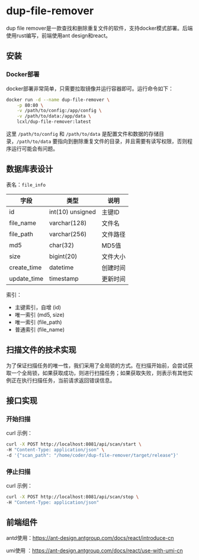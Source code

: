 # dup-file-remover

dup file remover是一款查找和删除重复文件的软件，支持docker模式部署。后端使用rust编写，前端使用ant design和react。

## 安装

### Docker部署

docker部署非常简单，只需要拉取镜像并运行容器即可。运行命令如下：
```bash
docker run -d --name dup-file-remover \
    -p 80:80 \
    -v /path/to/config:/app/config \
    -v /path/to/data:/app/data \
    lcxl/dup-file-remover:latest
```

这里 `/path/to/config` 和 `/path/to/data` 是配置文件和数据的存储目录，`/path/to/data` 要指向到删除重复文件的目录，并且需要有读写权限，否则程序运行可能会有问题。

## 数据库表设计

表名：`file_info`

| 字段 | 类型 | 说明 |
|----|----|---|
| id | int(10) unsigned | 主键ID |
| file_name | varchar(128) | 文件名 |
| file_path | varchar(256) | 文件路径 |
| md5 | char(32) | MD5值 |
| size | bigint(20) | 文件大小 |
| create_time | datetime | 创建时间 |
| update_time | timestamp | 更新时间 |

索引：
- 主键索引，自增 (id)
- 唯一索引 (md5, size)
- 唯一索引 (file_path)  
- 普通索引 (file_name)

## 扫描文件的技术实现

为了保证扫描任务的唯一性，我们采用了全局锁的方式。在扫描开始前，会尝试获取一个全局锁，如果获取成功，则进行扫描任务；如果获取失败，则表示有其他实例正在执行扫描任务，当前请求返回错误信息。

## 接口实现

### 开始扫描

curl 示例：
```bash
curl -X POST http://localhost:8081/api/scan/start \
-H "Content-Type: application/json" \
-d '{"scan_path": "/home/coder/dup-file-remover/target/release"}'
```

### 停止扫描

curl 示例：

```bash
curl -X POST http://localhost:8081/api/scan/stop \
-H "Content-Type: application/json"
```

## 前端组件

antd使用：https://ant-design.antgroup.com/docs/react/introduce-cn

umi使用 ：https://ant-design.antgroup.com/docs/react/use-with-umi-cn